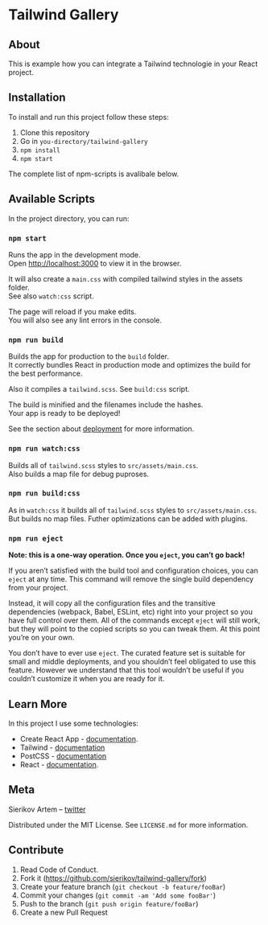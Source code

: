 # Tailwind Gallery

## About

This is example how you can integrate a Tailwind technologie in your React project.

## Installation

To install and run this project follow these steps:

  1. Clone this repository
  2. Go in `you-directory/tailwind-gallery`
  3. `npm install`
  4. `npm start`

  The complete list of npm-scripts is avalibale below.

## Available Scripts

In the project directory, you can run:

### `npm start`

Runs the app in the development mode.  
Open [http://localhost:3000](http://localhost:3000) to view it in the browser.

It will also create a `main.css` with compiled tailwind styles in the assets folder.  
See also `watch:css` script.

The page will reload if you make edits.  
You will also see any lint errors in the console.

### `npm run build`

Builds the app for production to the `build` folder.  
It correctly bundles React in production mode and optimizes the build for the best performance.

Also it compiles a `tailwind.scss`. See `build:css` script.

The build is minified and the filenames include the hashes.  
Your app is ready to be deployed!

See the section about [deployment](https://facebook.github.io/create-react-app/docs/deployment) for more information.

### `npm run watch:css`

Builds all of `tailwind.scss` styles to `src/assets/main.css`.  
Also builds a map file for debug puproses.

### `npm run build:css`

As in `watch:css` it builds all of `tailwind.scss` styles to `src/assets/main.css`.  
But builds no map files. Futher optimizations can be added with plugins.

### `npm run eject`

**Note: this is a one-way operation. Once you `eject`, you can’t go back!**

If you aren’t satisfied with the build tool and configuration choices, you can `eject` at any time. This command will remove the single build dependency from your project.

Instead, it will copy all the configuration files and the transitive dependencies (webpack, Babel, ESLint, etc) right into your project so you have full control over them. All of the commands except `eject` will still work, but they will point to the copied scripts so you can tweak them. At this point you’re on your own.

You don’t have to ever use `eject`. The curated feature set is suitable for small and middle deployments, and you shouldn’t feel obligated to use this feature. However we understand that this tool wouldn’t be useful if you couldn’t customize it when you are ready for it.

## Learn More

In this project I use some technologies:

- Create React App - [documentation](https://facebook.github.io/create-react-app/docs/getting-started).
- Tailwind - [documentation](https://tailwindcss.com/)
- PostCSS - [documentation](https://postcss.org/)
- React - [documentation](https://reactjs.org/).

## Meta

Sierikov Artem – [twitter](https://twitter.com/sierikov_)

Distributed under the MIT License. See `LICENSE.md` for more information.

## Contribute

1. Read Code of Conduct.
2. Fork it (<https://github.com/sierikov/tailwind-gallery/fork>)
3. Create your feature branch (`git checkout -b feature/fooBar`)
4. Commit your changes (`git commit -am 'Add some fooBar'`)
5. Push to the branch (`git push origin feature/fooBar`)
6. Create a new Pull Request
